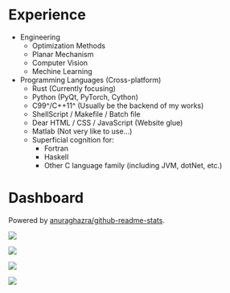 # Experience

+ Engineering
  + Optimization Methods
  + Planar Mechanism
  + Computer Vision
  + Mechine Learning
+ Programming Languages (Cross-platform)
  + Rust (Currently focusing)
  + Python (PyQt, PyTorch, Cython)
  + C99^/C++11^ (Usually be the backend of my works)
  + ShellScript / Makefile / Batch file
  + Dear HTML / CSS / JavaScript (Website glue)
  + Matlab (Not very like to use...)
  + Superficial cognition for:
    + Fortran
    + Haskell
    + Other C language family (including JVM, dotNet, etc.)

# Dashboard

Powered by [anuraghazra/github-readme-stats](https://github.com/anuraghazra/github-readme-stats).

![](https://github-readme-stats.vercel.app/api?username=KmolYuan&show_icons=true&include_all_commits=true)

![](https://github-readme-stats.vercel.app/api?username=KmolYuan&show_icons=true&hide_title=true&hide=stars,prs,issues,contribs)

![](https://github-readme-stats.vercel.app/api/top-langs/?username=KmolYuan&langs_count=7&layout=compact)

![](https://github-readme-stats.vercel.app/api/wakatime?username=KmolYuan&layout=compact)
